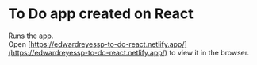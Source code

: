 # To Do app created on React

Runs the app.\
Open [https://edwardreyessp-to-do-react.netlify.app/](https://edwardreyessp-to-do-react.netlify.app/) to view it in the browser.
